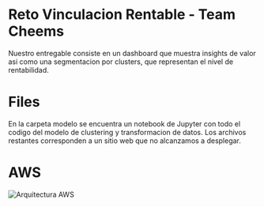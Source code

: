 # Reto Vinculacion Rentable - Team Cheems

Nuestro entregable consiste en un dashboard que muestra insights de valor asi como una segmentacion por clusters, que representan el nivel de rentabilidad. 

# Files

En la carpeta modelo se encuentra un notebook de Jupyter con todo el codigo del modelo de clustering y transformacion de datos. Los archivos restantes corresponden a un sitio web que no alcanzamos a desplegar. 

# AWS

![Arquitectura AWS](https://i.ibb.co/7tN864L/aws.png)